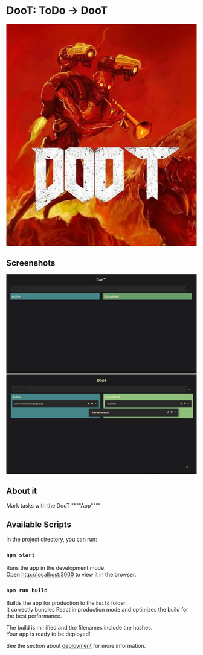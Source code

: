 # DooT: ToDo -> DooT
<img src="https://raw.githubusercontent.com/Mattio-cmd/DooT-ToDo/main/screenshots/3.png">

## Screenshots

<img src="https://raw.githubusercontent.com/Mattio-cmd/DooT-ToDo/main/screenshots/1.png">

<img src="https://raw.githubusercontent.com/Mattio-cmd/DooT-ToDo/main/screenshots/22.png">

## About it
Mark tasks with the DooT """"App""""


## Available Scripts

In the project directory, you can run:

### `npm start`

Runs the app in the development mode.\
Open [http://localhost:3000](http://localhost:3000) to view it in the browser.

### `npm run build`

Builds the app for production to the `build` folder.\
It correctly bundles React in production mode and optimizes the build for the best performance.

The build is minified and the filenames include the hashes.\
Your app is ready to be deployed!

See the section about [deployment](https://facebook.github.io/create-react-app/docs/deployment) for more information.
